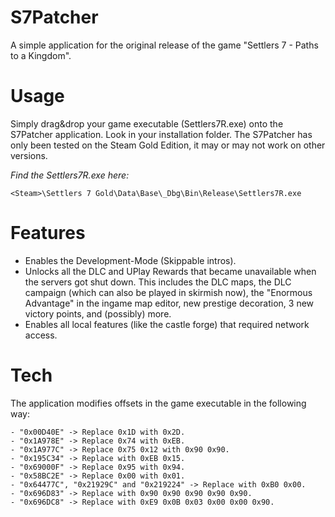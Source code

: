 # S7Patcher
A simple application for the original release of the game "Settlers 7 - Paths to a Kingdom".

# Usage
Simply drag&drop your game executable (Settlers7R.exe) onto the S7Patcher application. Look in your installation folder. The S7Patcher has only been tested on the Steam Gold Edition, it may or may not work on other versions.

*Find the Settlers7R.exe here:* 
```
<Steam>\Settlers 7 Gold\Data\Base\_Dbg\Bin\Release\Settlers7R.exe
```

# Features
- Enables the Development-Mode (Skippable intros).
- Unlocks all the DLC and UPlay Rewards that became unavailable when the servers got shut down. This includes the DLC maps, the DLC campaign (which can also be played in skirmish now), the "Enormous Advantage" in the ingame map editor, new prestige decoration, 3 new victory points, and (possibly) more.
- Enables all local features (like the castle forge) that required network access.

# Tech
The application modifies offsets in the game executable in the following way:
```
- "0x00D40E" -> Replace 0x1D with 0x2D.
- "0x1A978E" -> Replace 0x74 with 0xEB.
- "0x1A977C" -> Replace 0x75 0x12 with 0x90 0x90.
- "0x195C34" -> Replace with 0xEB 0x15.
- "0x69000F" -> Replace 0x95 with 0x94.
- "0x58BC2E" -> Replace 0x00 with 0x01.
- "0x64477C", "0x21929C" and "0x219224" -> Replace with 0xB0 0x00.
- "0x696D83" -> Replace with 0x90 0x90 0x90 0x90 0x90.
- "0x696DC8" -> Replace with 0xE9 0x0B 0x03 0x00 0x00 0x90.
```
